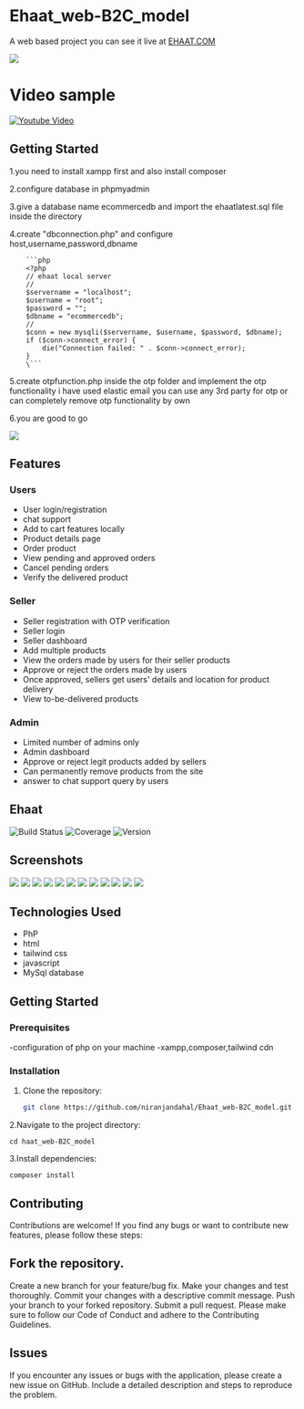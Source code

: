 ﻿# Ehaat_web-B2C_model

A web based project you can see it live at [EHAAT.COM](http://ehaat.42web.io)

<img src="https://github.com/niranjandahal/Ehaat_web-B2C_model/blob/main/project-6-s1.png">


# Video sample
[![Youtube Video](https://img.youtube.com/vi//0.jpg)](https://www.youtube.com/watch?v=)


## Getting Started

1.you need to install xampp first and also install composer

2.configure database in phpmyadmin

3.give a database name ecommercedb and import the ehaatlatest.sql file inside the directory

4.create "dbconnection.php" and configure host,username,password,dbname

        ```php
        <?php
        // ehaat local server
        //
        $servername = "localhost";
        $username = "root";
        $password = "";
        $dbname = "ecommercedb";
        //
        $conn = new mysqli($servername, $username, $password, $dbname);
        if ($conn->connect_error) {
            die("Connection failed: " . $conn->connect_error);
        }
        \```
    
5.create otpfunction.php inside the otp folder and implement the otp functionality i have used elastic email you can use any 3rd party for otp or can completely remove otp functionality by own



6.you are good to go

<img src="https://github.com/niranjandahal/Ehaat_web-B2C_model/blob/main/project-six.png">


## Features

### Users
- User login/registration
- chat support
- Add to cart features locally
- Product details page
- Order product
- View pending and approved orders
- Cancel pending orders
- Verify the delivered product

### Seller
- Seller registration with OTP verification
- Seller login
- Seller dashboard
- Add multiple products
- View the orders made by users for their seller products
- Approve or reject the orders made by users
- Once approved, sellers get users' details and location for product delivery
- View to-be-delivered products

### Admin
- Limited number of admins only
- Admin dashboard
- Approve or reject legit products added by sellers
- Can permanently remove products from the site
- answer to chat support query by users

## Ehaat


![Build Status](https://img.shields.io/badge/build-passing-brightgreen)
![Coverage](https://img.shields.io/badge/coverage-90%25-green)
![Version](https://img.shields.io/badge/version-v1.0-blue)


## Screenshots

<img src="https://github.com/niranjandahal/Ehaat_web-B2C_model/blob/main/project-6-s1.png">
<img src="https://github.com/niranjandahal/Ehaat_web-B2C_model/blob/main/project-6-s2.png">
<img src="https://github.com/niranjandahal/Ehaat_web-B2C_model/blob/main/project-6-s3.png">
<img src="https://github.com/niranjandahal/Ehaat_web-B2C_model/blob/main/project-6-s4.png">
<img src="https://github.com/niranjandahal/Ehaat_web-B2C_model/blob/main/project-6-s5.png">
<img src="https://github.com/niranjandahal/Ehaat_web-B2C_model/blob/main/project-6-s6.png">
<img src="https://github.com/niranjandahal/Ehaat_web-B2C_model/blob/main/project-6-s7.png">
<img src="https://github.com/niranjandahal/Ehaat_web-B2C_model/blob/main/project-6-s8.png">
<img src="https://github.com/niranjandahal/Ehaat_web-B2C_model/blob/main/project-6-s9.png">
<img src="https://github.com/niranjandahal/Ehaat_web-B2C_model/blob/main/project-6-s10.png">
<img src="https://github.com/niranjandahal/Ehaat_web-B2C_model/blob/main/project-6-s11.png">
<img src="https://github.com/niranjandahal/Ehaat_web-B2C_model/blob/main/project-6-s12.png">




## Technologies Used

- PhP
- html
- tailwind css
- javascript
- MySql database

## Getting Started

### Prerequisites

-configuration of php on your machine
-xampp,composer,tailwind cdn

### Installation

1. Clone the repository:

    ```bash
    git clone https://github.com/niranjandahal/Ehaat_web-B2C_model.git
    
2.Navigate to the project directory:

    cd haat_web-B2C_model

3.Install dependencies:

    composer install


## Contributing
Contributions are welcome! If you find any bugs or want to contribute new features, please follow these steps:

## Fork the repository.
Create a new branch for your feature/bug fix.
Make your changes and test thoroughly.
Commit your changes with a descriptive commit message.
Push your branch to your forked repository.
Submit a pull request.
Please make sure to follow our Code of Conduct and adhere to the Contributing Guidelines.

## Issues
If you encounter any issues or bugs with the application, please create a new issue on GitHub. Include a detailed description and steps to reproduce the problem.



